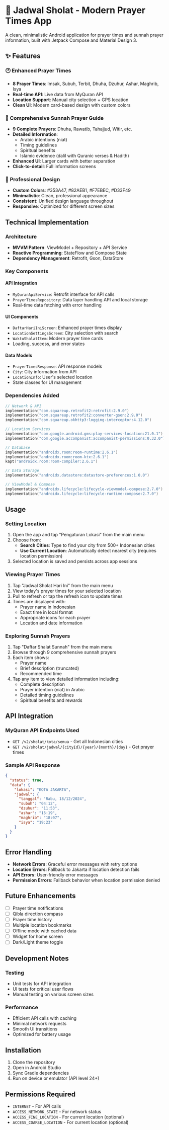 # 🕌 Jadwal Sholat - Modern Prayer Times App

A clean, minimalistic Android application for prayer times and sunnah prayer information, built with Jetpack Compose and Material Design 3.

## ✨ Features

### 🕐 **Enhanced Prayer Times**
- **8 Prayer Times**: Imsak, Subuh, Terbit, Dhuha, Dzuhur, Ashar, Maghrib, Isya
- **Real-time API**: Live data from MyQuran API
- **Location Support**: Manual city selection + GPS location
- **Clean UI**: Modern card-based design with custom colors

### 🕌 **Comprehensive Sunnah Prayer Guide**
- **9 Complete Prayers**: Dhuha, Rawatib, Tahajjud, Witir, etc.
- **Detailed Information**:
  - Arabic intentions (niat)
  - Timing guidelines
  - Spiritual benefits
  - Islamic evidence (dalil with Quranic verses & Hadith)
- **Enhanced UI**: Larger cards with better separation
- **Click-to-detail**: Full information screens

### 🎨 **Professional Design**
- **Custom Colors**: #353A47, #82AEB1, #F7EBEC, #D33F49
- **Minimalistic**: Clean, professional appearance
- **Consistent**: Unified design language throughout
- **Responsive**: Optimized for different screen sizes

## Technical Implementation

### Architecture
- **MVVM Pattern**: ViewModel + Repository + API Service
- **Reactive Programming**: StateFlow and Compose State
- **Dependency Management**: Retrofit, Gson, DataStore

### Key Components

#### API Integration
- `MyQuranApiService`: Retrofit interface for API calls
- `PrayerTimesRepository`: Data layer handling API and local storage
- Real-time data fetching with error handling

#### UI Components
- `DaftarHariIniScreen`: Enhanced prayer times display
- `LocationSettingsScreen`: City selection with search
- `WaktuShalatItem`: Modern prayer time cards
- Loading, success, and error states

#### Data Models
- `PrayerTimesResponse`: API response models
- `City`: City information from API
- `LocationInfo`: User's selected location
- State classes for UI management

### Dependencies Added
```kotlin
// Network & API
implementation("com.squareup.retrofit2:retrofit:2.9.0")
implementation("com.squareup.retrofit2:converter-gson:2.9.0")
implementation("com.squareup.okhttp3:logging-interceptor:4.12.0")

// Location Services
implementation("com.google.android.gms:play-services-location:21.0.1")
implementation("com.google.accompanist:accompanist-permissions:0.32.0")

// Database
implementation("androidx.room:room-runtime:2.6.1")
implementation("androidx.room:room-ktx:2.6.1")
kapt("androidx.room:room-compiler:2.6.1")

// Data Storage
implementation("androidx.datastore:datastore-preferences:1.0.0")

// ViewModel & Compose
implementation("androidx.lifecycle:lifecycle-viewmodel-compose:2.7.0")
implementation("androidx.lifecycle:lifecycle-runtime-compose:2.7.0")
```

## Usage

### Setting Location
1. Open the app and tap "Pengaturan Lokasi" from the main menu
2. Choose from:
   - **Search Cities**: Type to find your city from 500+ Indonesian cities
   - **Use Current Location**: Automatically detect nearest city (requires location permission)
3. Selected location is saved and persists across app sessions

### Viewing Prayer Times
1. Tap "Jadwal Sholat Hari Ini" from the main menu
2. View today's prayer times for your selected location
3. Pull to refresh or tap the refresh icon to update times
4. Times are displayed with:
   - Prayer name in Indonesian
   - Exact time in local format
   - Appropriate icons for each prayer
   - Location and date information

### Exploring Sunnah Prayers
1. Tap "Daftar Shalat Sunnah" from the main menu
2. Browse through 9 comprehensive sunnah prayers
3. Each item shows:
   - Prayer name
   - Brief description (truncated)
   - Recommended time
4. Tap any item to view detailed information including:
   - Complete description
   - Prayer intention (niat) in Arabic
   - Detailed timing guidelines
   - Spiritual benefits and rewards

## API Integration

### MyQuran API Endpoints Used
- `GET /v2/sholat/kota/semua` - Get all Indonesian cities
- `GET /v2/sholat/jadwal/{cityId}/{year}/{month}/{day}` - Get prayer times

### Sample API Response
```json
{
  "status": true,
  "data": {
    "lokasi": "KOTA JAKARTA",
    "jadwal": {
      "tanggal": "Rabu, 18/12/2024",
      "subuh": "04:12",
      "dzuhur": "11:53",
      "ashar": "15:19",
      "maghrib": "18:07",
      "isya": "19:23"
    }
  }
}
```

## Error Handling

- **Network Errors**: Graceful error messages with retry options
- **Location Errors**: Fallback to Jakarta if location detection fails
- **API Errors**: User-friendly error messages
- **Permission Errors**: Fallback behavior when location permission denied

## Future Enhancements

- [ ] Prayer time notifications
- [ ] Qibla direction compass
- [ ] Prayer time history
- [ ] Multiple location bookmarks
- [ ] Offline mode with cached data
- [ ] Widget for home screen
- [ ] Dark/Light theme toggle

## Development Notes

### Testing
- Unit tests for API integration
- UI tests for critical user flows
- Manual testing on various screen sizes

### Performance
- Efficient API calls with caching
- Minimal network requests
- Smooth UI transitions
- Optimized for battery usage

## Installation

1. Clone the repository
2. Open in Android Studio
3. Sync Gradle dependencies
4. Run on device or emulator (API level 24+)

## Permissions Required

- `INTERNET` - For API calls
- `ACCESS_NETWORK_STATE` - For network status
- `ACCESS_FINE_LOCATION` - For current location (optional)
- `ACCESS_COARSE_LOCATION` - For current location (optional)
